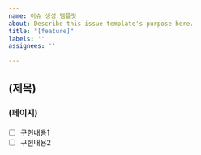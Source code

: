 ```yaml
---
name: 이슈 생성 템플릿
about: Describe this issue template's purpose here.
title: "[feature]"
labels: ''
assignees: ''

---
```


## (제목)
### (페이지)
- [ ] 구현내용1
- [ ] 구현내용2

